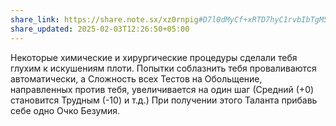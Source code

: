 ```yaml
---
share_link: https://share.note.sx/xz0rnpig#D7l0dMyCf+xRTD7hyC1rvbIbTgM5HL/3S9x6CHNTD7Q
share_updated: 2025-02-03T12:26:50+05:00
---
```

Некоторые химические и хирургические процедуры сделали тебя глухим к искушениям плоти. Попытки соблазнить тебя проваливаются автоматически, а Сложность всех Тестов на Обольщение, направленных против тебя, увеличивается на один шаг (Средний (+0) становится Трудным (-10) и т.д.) При получении этого Таланта прибавь себе одно Очко Безумия.